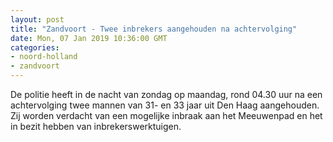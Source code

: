 ```yaml
---
layout: post
title: "Zandvoort - Twee inbrekers aangehouden na achtervolging"
date: Mon, 07 Jan 2019 10:36:00 GMT
categories: 
- noord-holland 
- zandvoort 
---
```


De politie heeft in de nacht van zondag op maandag, rond 04.30 uur na een achtervolging twee mannen van 31- en 33 jaar uit Den Haag aangehouden. Zij worden verdacht van een mogelijke inbraak aan het Meeuwenpad en het in bezit hebben van inbrekerswerktuigen.
